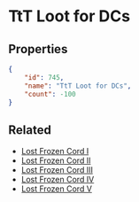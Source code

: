 # TtT Loot for DCs

<no description available>

## Properties

```json
{
    "id": 745,
    "name": "TtT Loot for DCs",
    "count": -100
}
```

## Related

- [Lost Frozen Cord I](../items/20896-lost-frozen-cord-i.md)
- [Lost Frozen Cord II](../items/20897-lost-frozen-cord-ii.md)
- [Lost Frozen Cord III](../items/20898-lost-frozen-cord-iii.md)
- [Lost Frozen Cord IV](../items/20899-lost-frozen-cord-iv.md)
- [Lost Frozen Cord V](../items/20900-lost-frozen-cord-v.md)

